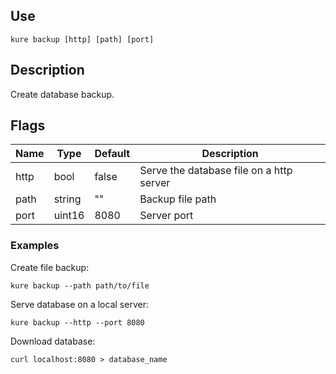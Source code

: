 ## Use

`kure backup [http] [path] [port]`

## Description

Create database backup.

## Flags

|  Name     |     Type      |    Default    |                  Description                   |
|-----------|---------------|---------------|------------------------------------------------|
| http      | bool          | false         | Serve the database file on a http server       |
| path      | string        | ""            | Backup file path                               |
| port      | uint16        | 8080          | Server port                                    |

### Examples

Create file backup:
```
kure backup --path path/to/file
```

Serve database on a local server:
```
kure backup --http --port 8080
```

Download database:
```
curl localhost:8080 > database_name
```